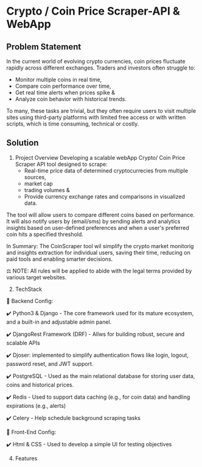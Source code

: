 # Crypto / Coin Price Scraper-API & WebApp

## Problem Statement 

In the current world of evolving crypto currencies, coin prices fluctuate rapidly across different exchanges. Traders and investors  often struggle to:
   - Monitor multiple coins in real time,
   - Compare coin performance over time, 
   - Get real time alerts when prices spike &
   - Analyze coin behavior with historical trends.  

To many, these tasks are trivial, but they often require users to visit multiple sites using third-party platforms with limited free access or with written scripts, which is time consuming, technical or costly.  

## Solution 

1. Project Overview
Developing a scalable webApp Crypto/ Coin Price Scraper API tool designed to scrape:
   - Real-time price data of determined cryptocurrecies from multiple sources,   
   - market cap 
   - trading volumes &
   - Provide currency exchange rates and comparisons in visualized data.

The tool will allow users to compare different coins based on performance. It will also notify users by (email/sms) by sending alerts and analytics insights based on user-defined preferences and when a user's preferred coin hits a specified threshold. 

In Summary: The CoinScraper tool wil simplify the crypto market monitorig and insights extraction for individual users, saving their time, reducing on paid tools and enabling smarter decisions.  


⚖️  NOTE:  All rules will be applied to abide with the legal terms provided by various target websites. 

 
2. TechStack 

 🧷 Backend Config:
   
   ✔️ Python3 & Django - The core framework used for its mature ecosystem, and a built-in and adjustable admin panel.  
   
   ✔️ DjangoRest Framework (DRF) - Allws for building robust, secure and scalable APIs
   
   ✔️ Djoser: implemented to simplify authentication flows like login, logout, password reset, and JWT support.
   
   ✔️ PostgreSQL - Used as the main relational database for storing user data, coins and historical prices. 

   ✔️ Redis - Used to support data caching (e.g., for coin data) and handling expirations (e.g., alerts)

   ✔️ Celery - Help schedule background scraping tasks 

 🧷 Front-End Config:
   
   ✔️ Html & CSS - Used to develop a simple UI for testing objectives
   


4. Features 

    
